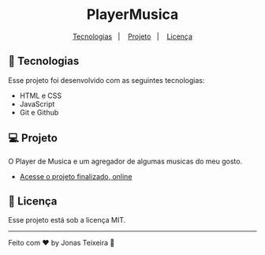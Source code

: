 <h1 align="center"> PlayerMusica </h1>

<p align="center">
  <a href="#-tecnologias">Tecnologias</a>&nbsp;&nbsp;&nbsp;|&nbsp;&nbsp;&nbsp;
  <a href="#-projeto">Projeto</a>&nbsp;&nbsp;&nbsp;|&nbsp;&nbsp;&nbsp;
  <a href="#memo-licença">Licença</a>
</p>

## 🚀 Tecnologias

Esse projeto foi desenvolvido com as seguintes tecnologias:

- HTML e CSS
- JavaScript
- Git e Github

## 💻 Projeto

O Player de Musica e um agregador de algumas musicas do meu gosto.

- [Acesse o projeto finalizado, online](https://github.com/JonasTeiAlencar/Player-de-Musica.git)

## :memo: Licença

Esse projeto está sob a licença MIT.

---

Feito com ♥ by Jonas Teixeira :wave:

